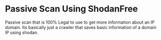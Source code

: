 # Passive Scan Using ShodanFree
Passive scan that is 100% Legal to use to get more information about an IP domain.
Its basically just a crawler that saves basic information of a domain IP using shodan.
